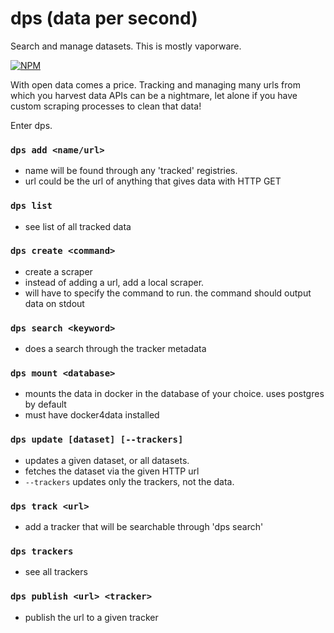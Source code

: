 # dps (data per second)

Search and manage datasets. This is mostly vaporware.

[![NPM](https://nodei.co/npm/dps.png)](https://nodei.co/npm/dps/)

With open data comes a price. Tracking and managing many urls from which you harvest data APIs can be a nightmare, let alone if you have custom scraping processes to clean that data!

Enter dps.

### `dps add <name/url>`
  * name will be found through any 'tracked' registries.
  * url could be the url of anything that gives data with HTTP GET

### `dps list`
  * see list of all tracked data

### `dps create <command>`
  * create a scraper
  * instead of adding a url, add a local scraper.
  * will have to specify the command to run. the command should output data on stdout

### `dps search <keyword>`
  * does a search through the tracker metadata

### `dps mount <database>`
  * mounts the data in docker in the database of your choice. uses postgres by default
  * must have docker4data installed

### `dps update [dataset] [--trackers]`
  * updates a given dataset, or all datasets.
  * fetches the dataset via the given HTTP url
  * `--trackers` updates only the trackers, not the data.

### `dps track <url>`
  * add a tracker that will be searchable through 'dps search'

### `dps trackers`
  * see all trackers

### `dps publish <url> <tracker>`
  * publish the url to a given tracker
